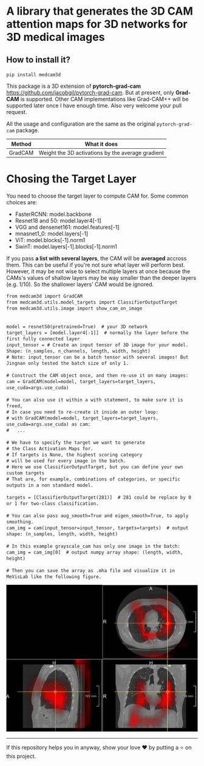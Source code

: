 # A library that generates the 3D CAM attention maps for 3D networks for 3D medical images

## How to install it?
`pip install medcam3d`

This package is a 3D extension of **pytorch-grad-cam** https://github.com/jacobgil/pytorch-grad-cam. But at present, only **Grad-CAM** is supported. Other CAM implementations like Grad-CAM++ will be supported later once I have enough time. Also very welcome your pull request.

All the usage and configuration are the same as the original `pytorch-grad-cam` package. 

| Method              | What it does                                                                                                                |
|---------------------|-----------------------------------------------------------------------------------------------------------------------------|
| GradCAM             | Weight the 3D activations by the average gradient                                                                           |



# Chosing the Target Layer
You need to choose the target layer to compute CAM for.
Some common choices are:
- FasterRCNN: model.backbone
- Resnet18 and 50: model.layer4[-1]
- VGG and densenet161: model.features[-1]
- mnasnet1_0: model.layers[-1]
- ViT: model.blocks[-1].norm1
- SwinT: model.layers[-1].blocks[-1].norm1

If you pass **a list with several layers**, the CAM will be **averaged** accross them.
This can be useful if you're not sure what layer will perform best.
However, it may be not wise to select multiple layers at once because the CAMs's values of shallow layers may be way smaller than the deeper layers (e.g. 1/10). So the shallower layers' CAM would be ignored.

```
from medcam3d import GradCAM
from medcam3d.utils.model_targets import ClassifierOutputTarget
from medcam3d.utils.image import show_cam_on_image


model = resnet50(pretrained=True)  # your 3D network
target_layers = [model.layer4[-1]]  # normally the layer before the first fully connected layer
input_tensor = # Create an input tensor of 3D image for your model. Shape: (n_samples, n_channels, length, width, height)
# Note: input_tensor can be a batch tensor with several images! But Jingnan only tested the batch size of only 1.

# Construct the CAM object once, and then re-use it on many images:
cam = GradCAM(model=model, target_layers=target_layers, use_cuda=args.use_cuda)

# You can also use it within a with statement, to make sure it is freed,
# In case you need to re-create it inside an outer loop:
# with GradCAM(model=model, target_layers=target_layers, use_cuda=args.use_cuda) as cam:
#   ...

# We have to specify the target we want to generate
# the Class Activation Maps for.
# If targets is None, the highest scoring category
# will be used for every image in the batch.
# Here we use ClassifierOutputTarget, but you can define your own custom targets
# That are, for example, combinations of categories, or specific outputs in a non standard model.

targets = [ClassifierOutputTarget(281)]  # 281 could be replace by 0 or 1 for two-class classification.

# You can also pass aug_smooth=True and eigen_smooth=True, to apply smoothing.
cam_img = cam(input_tensor=input_tensor, targets=targets)  # output shape: (n_samples, length, width, height)

# In this example grayscale_cam has only one image in the batch:
cam_img = cam_img[0]  # output numpy array shape: (length, width, height)

# Then you can save the array as .mha file and visualize it in MeVisLab like the following figure.
```
<img src="./examples/cam_example.png">

----------

If this repository helps you in anyway, show your love ❤️ by putting a ⭐ on this project. 



